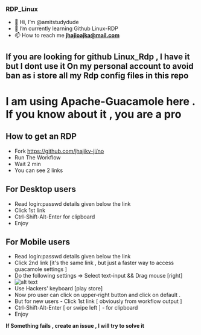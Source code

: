 ### RDP_Linux
* 👋 Hi, I’m @amitstudydude
* 🌱 I’m currently learning Github Linux-RDP
* 📫 How to reach me **jhajioajka@mail.com**
## **If you are looking for github Linux_Rdp , I have it but I dont use it On my personal account to avoid ban as i store all my Rdp config files in this repo**

# **I am using Apache-Guacamole here . If you know about it , you are a pro**
## How to get an RDP
* Fork https://github.com/jhajikv-ji/no
* Run The Workflow
* Wait 2 min
* You can see 2 links

## For Desktop users 
* Read login:passwd details given below the link
* Click 1st link
* Ctrl-Shift-Alt-Enter for clipboard
* Enjoy

## For Mobile users 
* Read login:passwd details given below the link
* Click 2nd link [it's the same link , but just a faster way to access guacamole settings ]
* Do the following settings => Select text-input && Drag mouse [right]
* ![alt text](https://github.com/jhajikv-ji/no/blob/main/image.jpg?raw=true)
* Use Hackers' keyboard [play store]
* Now pro user can click on upper-right button and click on default .
* But for new users - Click 1st link [ obviously from workflow output ]
* Ctrl-Shift-Alt-Enter [ or swipe left ] - for clipboard 
* Enjoy


**If Something fails , create an issue , I will try to solve it**

<!---
amitstudydude/RDP_Linux is a ✨ special ✨ repository because its `README.md` (this file) appears on your GitHub profile.
You can click the Preview link to take a look at your changes.
--->
